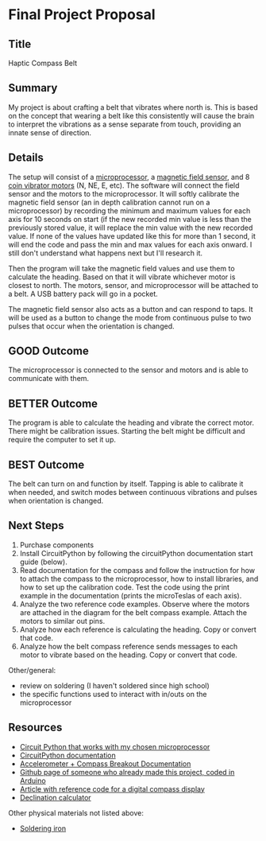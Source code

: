 # Final Project Proposal

## Title

Haptic Compass Belt

## Summary

My project is about crafting a belt that vibrates where north is. This is based on the concept that wearing a belt like this consistently will cause the brain to interpret the vibrations as a sense separate from touch, providing an innate sense of direction.

## Details

The setup will consist of a [microprocessor](https://www.adafruit.com/product/5786), a [magnetic field sensor](https://www.adafruit.com/product/4413), and 8 [coin vibrator motors](https://www.adafruit.com/product/1201) (N, NE, E, etc). The software will connect the field sensor and the motors to the microprocessor. It will softly calibrate the magnetic field sensor (an in depth calibration cannot run on a microprocessor) by recording the minimum and maximum values for each axis for 10 seconds on start (if the new recorded min value is less than the previously stored value, it will replace the min value with the new recorded value. If none of the values have updated like this for more than 1 second, it will end the code and pass the min and max values for each axis onward. I still don't understand what happens next but I'll research it.

Then the program will take the magnetic field values and use them to calculate the heading. Based on that it will vibrate whichever motor is closest to north. The motors, sensor, and microprocessor will be attached to a belt. A USB battery pack will go in a pocket.

The magnetic field sensor also acts as a button and can respond to taps. It will be used as a button to change the mode from continuous pulse to two pulses that occur when the orientation is changed.

## GOOD Outcome

The microprocessor is connected to the sensor and motors and is able to communicate with them.

## BETTER Outcome

The program is able to calculate the heading and vibrate the correct motor. There might be calibration issues. Starting the belt might be difficult and require the computer to set it up.

## BEST Outcome

The belt can turn on and function by itself. Tapping is able to calibrate it when needed, and switch modes between continuous vibrations and pulses when orientation is changed.



## Next Steps

1. Purchase components
2. Install CircuitPython by following the circuitPython documentation start guide (below).
3. Read documentation for the compass and follow the instruction for how to attach the compass to the microprocessor, how to install libraries, and how to set up the calibration code. Test the code using the print example in the documentation (prints the microTeslas of each axis).
4. Analyze the two reference code examples. Observe where the motors are attached in the diagram for the belt compass example. Attach the motors to similar out pins.
5. Analyze how each reference is calculating the heading. Copy or convert that code.
6. Analyze how the belt compass reference sends messages to each motor to vibrate based on the heading. Copy or convert that code.

Other/general:
- review on soldering (I haven't soldered since high school)
- the specific functions used to interact with in/outs on the microprocessor

## Resources

- [Circuit Python that works with my chosen microprocessor](https://circuitpython.org/board/adafruit_metro_rp2040/)
- [CircuitPython documentation](https://learn.adafruit.com/welcome-to-circuitpython/overview)
- [Accelerometer + Compass Breakout Documentation](https://cdn-learn.adafruit.com/downloads/pdf/lsm303-accelerometer-slash-compass-breakout.pdf)
- [Github page of someone who already made this project, coded in Arduino](https://github.com/kylecorry31/compass-belt/blob/master/compass_belt/Compass.cpp)
- [Article with reference code for a digital compass display](https://www.engineersgarage.com/arduino-digital-compass-hmc5883l-ssd1306-oled/)
- [Declination calculator](https://www.ngdc.noaa.gov/geomag/calculators/magcalc.shtml)

Other physical materials not listed above:
- [Soldering iron](https://www.amazon.com/Liouhoum-Auto-Sleep-Adjustable-Temperature-Thermostatic/dp/B08PZBPXLZ/ref=asc_df_B08PZBPXLZ/?tag=hyprod-20&linkCode=df0&hvadid=475794938858&hvpos=&hvnetw=g&hvrand=14249129053555422662&hvpone=&hvptwo=&hvqmt=&hvdev=c&hvdvcmdl=&hvlocint=&hvlocphy=9002059&hvtargid=pla-1174022853327&mcid=bf248453f91f34dea3e243efb765ed47&gclid=CjwKCAjw8diwBhAbEiwA7i_sJQ_hteIQhsJC0OPJvqrG-54-5vJxgPH2qbwjRzRZPYsMPTOFTEAITBoC-hMQAvD_BwE&th=1)

